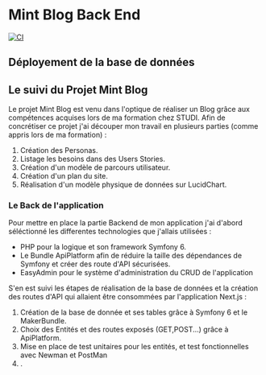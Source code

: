 # Mint Blog Back End

[![CI](https://github.com/DumeGrisoni/MintDev-BackEnd/actions/workflows/main.yaml/badge.svg?branch=main)](https://github.com/DumeGrisoni/MintDev-BackEnd/actions/workflows/main.yaml)

## Déployement de la base de données



## Le suivi du Projet Mint Blog

Le projet Mint Blog est venu dans l'optique de réaliser un Blog grâce aux compétences acquises lors de ma formation chez STUDI.
Afin de concrétiser ce projet j'ai découper mon travail en plusieurs parties (comme appris lors de ma formation) : 
 1. Création des Personas.
 2. Listage les besoins dans des Users Stories.
 3. Création d'un modèle de parcours utilisateur.
 4. Création d'un plan du site.
 5. Réalisation d'un modèle physique de données sur LucidChart.

### Le Back de l'application 

Pour mettre en place la partie Backend de mon application j'ai d'abord séléctionné les differentes technologies que j'allais utilisées :
- PHP pour la logique et son framework Symfony 6.
- Le Bundle ApiPlatform afin de réduire la taille des dépendances de Symfony et créer des route d'API sécurisées. 
- EasyAdmin pour le système d'administration du CRUD de l'application

S'en est suivi les étapes de réalisation de la base de données et la création des routes d'API qui allaient être consommées par l'application Next.js :
1. Création de la base de donnée et ses tables grâce à Symfony 6 et le MakerBundle.
2. Choix des Entités et des routes exposés (GET,POST...) grâce à ApiPlatform.
3. Mise en place de test unitaires pour les entités, et test fonctionnelles avec Newman et PostMan
4. .
  